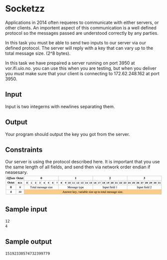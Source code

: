 # Socketzz

Applications in 2014 often requeres to communicate with either servers, or 
other clients. An importent aspect of this communication is a well defined
protocol so the messages passed are understood correctly by any parties.

In this task you must be able to send two inputs to our server via our defined
protocol. The server will reply with a key that can vary up to the total message
size. (2^8 bytes).

In this task we have prepaired a server running on port 3950 at vor.ifi.uio.no.
you can use this when you are testing, but when you deliver you must make
sure that your client is connecting to 172.62.248.162 at port 3950.

## Input
Input is two integerns with newlines separating them.

## Output
Your program should output the key you got from the server.

## Constraints

Our server is using the protocol described here. It is important that you use 
the same length of all fields, and send then via network order endian if 
neasesary. 
![](../images/protocol.png)

## Sample input
```
12
4
```

## Sample output
```
15192330574732399779
```
